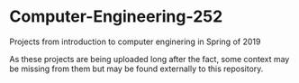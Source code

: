 # Computer-Engineering-252
Projects from introduction to computer enginering in Spring of 2019

As these projects are being uploaded long after the fact, some context may be missing from them but may be found externally to this repository.
